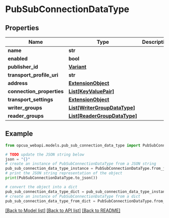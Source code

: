 # PubSubConnectionDataType


## Properties

Name | Type | Description | Notes
------------ | ------------- | ------------- | -------------
**name** | **str** |  | [optional] 
**enabled** | **bool** |  | [optional] 
**publisher_id** | [**Variant**](Variant.md) |  | [optional] 
**transport_profile_uri** | **str** |  | [optional] 
**address** | [**ExtensionObject**](ExtensionObject.md) |  | [optional] 
**connection_properties** | [**List[KeyValuePair]**](KeyValuePair.md) |  | [optional] 
**transport_settings** | [**ExtensionObject**](ExtensionObject.md) |  | [optional] 
**writer_groups** | [**List[WriterGroupDataType]**](WriterGroupDataType.md) |  | [optional] 
**reader_groups** | [**List[ReaderGroupDataType]**](ReaderGroupDataType.md) |  | [optional] 

## Example

```python
from opcua_webapi.models.pub_sub_connection_data_type import PubSubConnectionDataType

# TODO update the JSON string below
json = "{}"
# create an instance of PubSubConnectionDataType from a JSON string
pub_sub_connection_data_type_instance = PubSubConnectionDataType.from_json(json)
# print the JSON string representation of the object
print(PubSubConnectionDataType.to_json())

# convert the object into a dict
pub_sub_connection_data_type_dict = pub_sub_connection_data_type_instance.to_dict()
# create an instance of PubSubConnectionDataType from a dict
pub_sub_connection_data_type_from_dict = PubSubConnectionDataType.from_dict(pub_sub_connection_data_type_dict)
```
[[Back to Model list]](../README.md#documentation-for-models) [[Back to API list]](../README.md#documentation-for-api-endpoints) [[Back to README]](../README.md)


